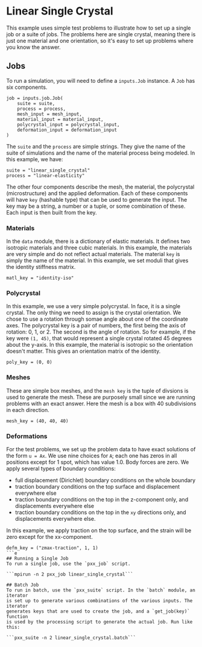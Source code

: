 # Linear Single Crystal

This example uses simple test problems to illustrate how to set up a single job or a suite of jobs. The problems here are single crystal, meaning there is just one material and one orientation, so it's easy to set up problems where you know the answer.

## Jobs
To run a simulation, you will need to define a `inputs.Job` instance. A `Job` has six components.
```
job = inputs.job.Job(
    suite = suite,
    process = process,
    mesh_input = mesh_input,
    material_input = material_input,
    polycrystal_input = polycrystal_input,
    deformation_input = deformation_input
)
```
The `suite` and the `process` are simple strings. They give the name of the suite of simulations and the name of the material process being modeled. In this example, we have:
```
suite = "linear_single_crystal"
process = "linear-elasticity"
```
The other four components describe the mesh, the material, the polycrystal (microstructure) and the applied deformation. Each of these components will have `key` (hashable type)  that can be used to generate the input. The key may be a string, a number or a tuple, or some combination of these. Each input is then built from the key.

### Materials
In the `data` module, there is a dictionary of elastic materials. It defines two
isotropic materials and three cubic materials.  In this example, the materials are very simple and do not reflect actual materials. The material `key` is simply the name of the material. In this example, we set moduli that gives the identity stiffness matrix.
```
matl_key = "identity-iso"
```

### Polycrystal
In this example, we use a very simple polycrystal. In face, it is a single crystal. The only thing we need to assign is the crystal orientation. We chose to use a rotation through somae angle about one of the coordinate axes. The polycrystal key is a pair of numbers, the first being the axis of rotation: 0, 1, or 2.  The second is the angle of rotation. So for example, if the key were `(1, 45)`, that would represent a single crystal rotated 45 degrees about the y-axis. In this example, the material is isotropic so the orientation doesn't matter. This gives an orientation matrix of the identity.
```
poly_key = (0, 0)
```
### Meshes
These are simple box meshes, and the `mesh key` is the tuple of divsions is used to generate the mesh.  These are purposely small since we are running problems with an
exact answer. Here the mesh is a box with 40 subdivisions in each direction.
```
mesh_key = (40, 40, 40)
```
### Deformations
For the test problems, we set up the problem data to have exact solutions of
the form `u = Ax`.  We use nine choices for `A`; each one has zeros in all
positions except for 1 spot, which has value 1.0.  Body forces are zero. We apply
several types of boundary conditions:
* full displacement (Dirichlet) boundary conditions on the whole boundary
* traction boundary conditions on the top surface and displacement everywhere else
* traction boundary conditions on the top in the z-component only, and displacements everywhere else
* traction boundary conditions on the top in the `xy` directions only, and displacements everywhere else.

In this example, we apply traction on the top surface, and the strain will be zero except for the xx-component.
```
defm_key = ("zmax-traction", 1, 1)
```e
## Running a Single Job
To run a single job, use the `pxx_job` script.

```mpirun -n 2 pxx_job linear_single_crystal```

## Batch Job
To run in batch, use the `pxx_suite` script. In the `batch` module, an iterator
is set up to generate various combinations of the various inputs. The iterator
generates keys that are used to create the job, and a `get_job(key)` function
is used by the processing script to generate the actual job. Run like this:

```pxx_suite -n 2 linear_single_crystal.batch```
